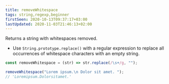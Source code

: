 ```yaml
---
title: removeWhitespace
tags: string,regexp,beginner
firstSeen: 2020-10-13T09:37:17+03:00
lastUpdated: 2020-11-03T21:46:13+02:00
---
```


Returns a string with whitespaces removed.

- Use `String.prototype.replace()` with a regular expression to replace all occurrences of whitespace characters with an empty string.

```js
const removeWhitespace = (str) => str.replace(/\s+/g, "");
```

```js
removeWhitespace("Lorem ipsum.\n Dolor sit amet. ");
// 'Loremipsum.Dolorsitamet.'
```
